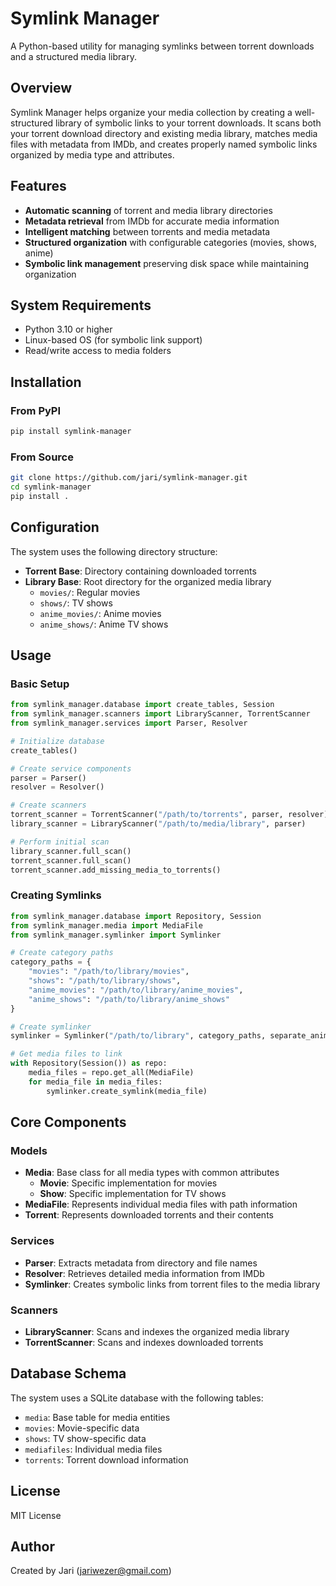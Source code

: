 # Symlink Manager

A Python-based utility for managing symlinks between torrent downloads and a structured media library.

## Overview

Symlink Manager helps organize your media collection by creating a well-structured library of symbolic links to your torrent downloads. It scans both your torrent download directory and existing media library, matches media files with metadata from IMDb, and creates properly named symbolic links organized by media type and attributes.

## Features

- **Automatic scanning** of torrent and media library directories
- **Metadata retrieval** from IMDb for accurate media information
- **Intelligent matching** between torrents and media metadata
- **Structured organization** with configurable categories (movies, shows, anime)
- **Symbolic link management** preserving disk space while maintaining organization

## System Requirements

- Python 3.10 or higher
- Linux-based OS (for symbolic link support)
- Read/write access to media folders

## Installation

### From PyPI

```bash
pip install symlink-manager
```

### From Source

```bash
git clone https://github.com/jari/symlink-manager.git
cd symlink-manager
pip install .
```

## Configuration

The system uses the following directory structure:

- **Torrent Base**: Directory containing downloaded torrents
- **Library Base**: Root directory for the organized media library
  - `movies/`: Regular movies
  - `shows/`: TV shows
  - `anime_movies/`: Anime movies
  - `anime_shows/`: Anime TV shows

## Usage

### Basic Setup

```python
from symlink_manager.database import create_tables, Session
from symlink_manager.scanners import LibraryScanner, TorrentScanner
from symlink_manager.services import Parser, Resolver

# Initialize database
create_tables()

# Create service components
parser = Parser()
resolver = Resolver()

# Create scanners
torrent_scanner = TorrentScanner("/path/to/torrents", parser, resolver)
library_scanner = LibraryScanner("/path/to/media/library", parser)

# Perform initial scan
library_scanner.full_scan()
torrent_scanner.full_scan()
torrent_scanner.add_missing_media_to_torrents()
```

### Creating Symlinks

```python
from symlink_manager.database import Repository, Session
from symlink_manager.media import MediaFile
from symlink_manager.symlinker import Symlinker

# Create category paths
category_paths = {
    "movies": "/path/to/library/movies",
    "shows": "/path/to/library/shows",
    "anime_movies": "/path/to/library/anime_movies",
    "anime_shows": "/path/to/library/anime_shows"
}

# Create symlinker
symlinker = Symlinker("/path/to/library", category_paths, separate_anime=True)

# Get media files to link
with Repository(Session()) as repo:
    media_files = repo.get_all(MediaFile)
    for media_file in media_files:
        symlinker.create_symlink(media_file)
```

## Core Components

### Models

- **Media**: Base class for all media types with common attributes
  - **Movie**: Specific implementation for movies
  - **Show**: Specific implementation for TV shows
- **MediaFile**: Represents individual media files with path information
- **Torrent**: Represents downloaded torrents and their contents

### Services

- **Parser**: Extracts metadata from directory and file names
- **Resolver**: Retrieves detailed media information from IMDb
- **Symlinker**: Creates symbolic links from torrent files to the media library

### Scanners

- **LibraryScanner**: Scans and indexes the organized media library
- **TorrentScanner**: Scans and indexes downloaded torrents

## Database Schema

The system uses a SQLite database with the following tables:
- `media`: Base table for media entities
- `movies`: Movie-specific data
- `shows`: TV show-specific data
- `mediafiles`: Individual media files
- `torrents`: Torrent download information

## License

MIT License

## Author

Created by Jari (jariwezer@gmail.com)
